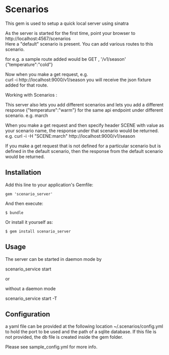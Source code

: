 # Scenarios

This gem is used to setup a quick local server using sinatra

As the server is started for the first time, point your browser to http://localhost:4567/scenarios  
Here a "default" scenario is present. You can add various routes to this scenario.

for e.g. a sample route added would be
GET , '/v1/season' {"temperature":"cold"}

Now when you make a get request, e.g.  
curl -i http://localhost:9000/v1/season
you will receive the json fixture added for that route.  

Working with Scenarios :

This server also lets you add different scenarios and lets you add a different response {"temperature":"warm"} for the same api endpoint under different scenario. e.g. march

When you make a get request and then specify header SCENE with value as your scenario name, the response under that scenario would be returned.
e.g.
curl -i -H "SCENE:march" http://localhost:9000/v1/season

If you make a get request that is not defined for a particular scenario but is defined in the default scenario, then the response from the default scenario would be returned.

## Installation

Add this line to your application's Gemfile:

    gem 'scenario_server'

And then execute:

    $ bundle

Or install it yourself as:

    $ gem install scenario_server

## Usage

The server can be started in daemon mode by

scenario_service  start

or

without a daemon mode

scenario_service start -T

## Configuration

a yaml file can be provided at the following location
~/.scenarios/config.yml
to hold the port to be used and the path of a sqlite database.
If this file is not provided, the db file is created inside the
gem folder.

Please see sample_config.yml for more info.
